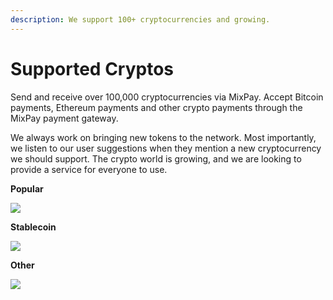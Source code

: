 ```yaml
---
description: We support 100+ cryptocurrencies and growing.
---
```


# Supported Cryptos

Send and receive over 100,000 cryptocurrencies via MixPay. Accept Bitcoin payments, Ethereum payments and other crypto payments through the MixPay payment gateway.

We always work on bringing new tokens to the network. Most importantly, we listen to our user suggestions when they mention a new cryptocurrency we should support. The crypto world is growing, and we are looking to provide a service for everyone to use.

**Popular**

![](https://raw.githubusercontent.com/mixpayme/mixpay-docs/master/images/geggkfg.png)

**Stablecoin**

![](https://raw.githubusercontent.com/mixpayme/mixpay-docs/master/images/mqhyekd.png)

**Other**

![](https://raw.githubusercontent.com/mixpayme/mixpay-docs/master/images/vgbsxyg.png)